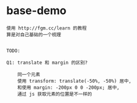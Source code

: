 # base-demo

    使用 http://fgm.cc/learn 的教程
    算是对自己基础的一个梳理


    TODO:

    Q1: translate 和 margin 的区别?

        同一个元素
        使用 transform: translate(-50%, -50%) 居中, 
        和使用 margin: -200px 0 0 -200px; 居中,
        通过 js 获取元素的位置是不一样的

